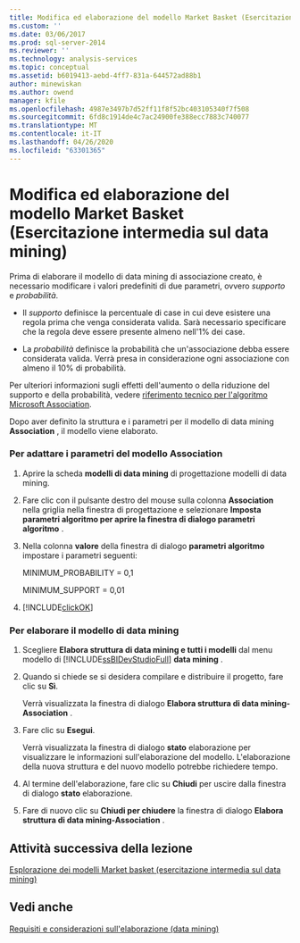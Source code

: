 ```yaml
---
title: Modifica ed elaborazione del modello Market Basket (Esercitazione intermedia sul data mining) | Microsoft Docs
ms.custom: ''
ms.date: 03/06/2017
ms.prod: sql-server-2014
ms.reviewer: ''
ms.technology: analysis-services
ms.topic: conceptual
ms.assetid: b6019413-aebd-4ff7-831a-644572ad88b1
author: minewiskan
ms.author: owend
manager: kfile
ms.openlocfilehash: 4987e3497b7d52ff11f8f52bc403105340f7f508
ms.sourcegitcommit: 6fd8c1914de4c7ac24900fe388ecc7883c740077
ms.translationtype: MT
ms.contentlocale: it-IT
ms.lasthandoff: 04/26/2020
ms.locfileid: "63301365"
---
```

# <a name="modifying-and-processing-the-market-basket-model-intermediate-data-mining-tutorial"></a>Modifica ed elaborazione del modello Market Basket (Esercitazione intermedia sul data mining)
  Prima di elaborare il modello di data mining di associazione creato, è necessario modificare i valori predefiniti di due parametri, ovvero *supporto* e *probabilità*.  
  
-   Il *supporto* definisce la percentuale di case in cui deve esistere una regola prima che venga considerata valida. Sarà necessario specificare che la regola deve essere presente almeno nell'1% dei case.  
  
-   La *probabilità* definisce la probabilità che un'associazione debba essere considerata valida. Verrà presa in considerazione ogni associazione con almeno il 10% di probabilità.  
  
 Per ulteriori informazioni sugli effetti dell'aumento o della riduzione del supporto e della probabilità, vedere [riferimento tecnico per l'algoritmo Microsoft Association](../../2014/analysis-services/data-mining/microsoft-association-algorithm-technical-reference.md).  
  
 Dopo aver definito la struttura e i parametri per il modello di data mining **Association** , il modello viene elaborato.  
  
### <a name="to-adjust-the-parameters-of-the-association-model"></a>Per adattare i parametri del modello Association  
  
1.  Aprire la scheda **modelli di data mining** di progettazione modelli di data mining.  
  
2.  Fare clic con il pulsante destro del mouse sulla colonna **Association** nella griglia nella finestra di progettazione e selezionare **Imposta parametri algoritmo per aprire la finestra di dialogo parametri algoritmo** .  
  
3.  Nella colonna **valore** della finestra di dialogo **parametri algoritmo** impostare i parametri seguenti:  
  
     MINIMUM_PROBABILITY = 0,1  
  
     MINIMUM_SUPPORT = 0,01  
  
4.  [!INCLUDE[clickOK](../includes/clickok-md.md)]  
  
### <a name="to-process-the-mining-model"></a>Per elaborare il modello di data mining  
  
1.  Scegliere **Elabora struttura di data mining e tutti i modelli** dal menu modello di [!INCLUDE[ssBIDevStudioFull](../includes/ssbidevstudiofull-md.md)] **data mining** .  
  
2.  Quando si chiede se si desidera compilare e distribuire il progetto, fare clic su **Sì**.  
  
     Verrà visualizzata la finestra di dialogo **Elabora struttura di data mining-Association** .  
  
3.  Fare clic su **Esegui**.  
  
     Verrà visualizzata la finestra di dialogo **stato** elaborazione per visualizzare le informazioni sull'elaborazione del modello. L'elaborazione della nuova struttura e del nuovo modello potrebbe richiedere tempo.  
  
4.  Al termine dell'elaborazione, fare clic su **Chiudi** per uscire dalla finestra di dialogo **stato** elaborazione.  
  
5.  Fare di nuovo clic su **Chiudi per chiudere** la finestra di dialogo **Elabora struttura di data mining-Association** .  
  
## <a name="next-task-in-lesson"></a>Attività successiva della lezione  
 [Esplorazione dei modelli Market basket &#40;esercitazione intermedia sul data mining&#41;](../../2014/tutorials/exploring-the-market-basket-models-intermediate-data-mining-tutorial.md)  
  
## <a name="see-also"></a>Vedi anche  
 [Requisiti e considerazioni sull'elaborazione &#40;data mining&#41;](../../2014/analysis-services/data-mining/processing-requirements-and-considerations-data-mining.md)  
  
  
